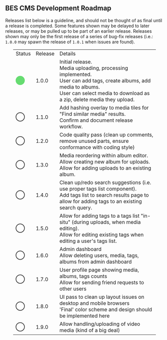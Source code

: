 ## BES CMS Development Roadmap

Releases list below is a guideline, and should not be thought of as final until a release is completed.  Some features shown may be delayed to later releases, or may be pulled up to be part of an earlier release.  Releases shown may only be the first release of a series of bug-fix releases (i.e.: `1.0.0` may spawn the release of `1.0.1` when issues are found).

<table style="width: 90%; margin-left: auto; margin-right: auto;">
    <tr>
        <td>Status</td>
        <td>Release</td>
        <td>Details</td>
    </tr>
    <tr>
        <td>
            <div style="width: 25px; height: 25px; background-color: #66DC71; border-radius: 25px; border: 2px solid #66DC71; "></div>
        </td>
        <td>1.0.0</td>
        <td>
            Initial release.
            <br/>Media uploading, processing implemented.
            <br/>User can add tags, create albums, add media to albums.
            <br/>User can select media to download as a zip, delete media they upload.
        </td>
    </tr>
    <tr>
        <td>
            <div style="width: 25px; height: 25px; background-color: transparent; border-radius: 25px; border: 2px solid #333; "></div>
        </td>
        <td>1.1.0</td>
        <td>
            Add hashing overlay to media tiles for "Find similar media" results.  
            <br/>Confirm and document release workflow.
        </td>
    </tr>
    <tr>
        <td>
            <div style="width: 25px; height: 25px; background-color: transparent; border-radius: 25px; border: 2px solid #333; "></div>
        </td>
        <td>1.2.0</td>
        <td>
            Code quality pass (clean up comments, remove unused parts, ensure conformance with coding style)
        </td>
    </tr>
    <tr>
        <td>
            <div style="width: 25px; height: 25px; background-color: transparent; border-radius: 25px; border: 2px solid #333; "></div>
        </td>
        <td>1.3.0</td>
        <td>
            Media reordering within album editor.  
            <br/>Allow creating new album for uploads.
            <br/>Allow for adding uploads to an existing album.
        </td>
    </tr>
    <tr>
        <td>
            <div style="width: 25px; height: 25px; background-color: transparent; border-radius: 25px; border: 2px solid #333; "></div>
        </td>
        <td>1.4.0</td>
        <td>
            Clean up/redo search suggestions (i.e. use proper tags list component).  
            <br/>Add tags list to search results page to allow for adding tags to an existing search query.
        </td>
    </tr>
    <tr>
        <td>
            <div style="width: 25px; height: 25px; background-color: transparent; border-radius: 25px; border: 2px solid #333; "></div>
        </td>
        <td>1.5.0</td>
        <td>
            Allow for adding tags to a tags list "in-situ" (during uploads, when media editing).  
            <br/>Allow for editing existing tags when editing a user's tags list.
        </td>
    </tr>
    <tr>
        <td>
            <div style="width: 25px; height: 25px; background-color: transparent; border-radius: 25px; border: 2px solid #333; "></div>
        </td>
        <td>1.6.0</td>
        <td>
            Admin dashboard
            <br/>Allow deleting users, media, tags, albums from admin dashboard
        </td>
    </tr>
    <tr>
        <td>
            <div style="width: 25px; height: 25px; background-color: transparent; border-radius: 25px; border: 2px solid #333; "></div>
        </td>
        <td>1.7.0</td>
        <td>
            User profile page showing media, albums, tags counts            
            <br/>Allow for sending friend requests to other users
        </td>
    </tr>
    <tr>
        <td>
            <div style="width: 25px; height: 25px; background-color: transparent; border-radius: 25px; border: 2px solid #333; "></div>
        </td>
        <td>1.8.0</td>
        <td>
            UI pass to clean up layout issues on desktop and mobile browsers
            <br/>'Final' color scheme and design should be implemented here
        </td>
    </tr>
    <tr>
        <td>
            <div style="width: 25px; height: 25px; background-color: transparent; border-radius: 25px; border: 2px solid #333; "></div>
        </td>
        <td>1.9.0</td>
        <td>
            Allow handling/uploading of video media (kind of a big deal)
        </td>
    </tr>
</table>